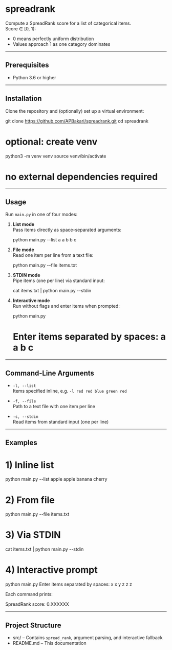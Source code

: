 # spreadrank

Compute a SpreadRank score for a list of categorical items.  
Score ∈ [0, 1):  
- 0 means perfectly uniform distribution  
- Values approach 1 as one category dominates  

---

## Prerequisites

- Python 3.6 or higher  

---

## Installation

Clone the repository and (optionally) set up a virtual environment:


git clone https://github.com/APBakari/spreadrank.git
cd spreadrank

# optional: create venv
python3 -m venv venv
source venv/bin/activate

# no external dependencies required


---

## Usage

Run `main.py` in one of four modes:

1. **List mode**  
   Pass items directly as space-separated arguments:  
   
   python main.py --list a a b b c
 

2. **File mode**  
   Read one item per line from a text file:  
   
   python main.py --file items.txt
   

3. **STDIN mode**  
   Pipe items (one per line) via standard input:  
   
   cat items.txt | python main.py --stdin


4. **Interactive mode**  
   Run without flags and enter items when prompted:  
   
   python main.py
   # Enter items separated by spaces: a a b c
   

---

## Command-Line Arguments

- `-l, --list`  
  Items specified inline, e.g. `-l red red blue green red`  

- `-f, --file`  
  Path to a text file with one item per line  

- `-s, --stdin`  
  Read items from standard input (one per line)  

---

## Examples


# 1) Inline list
python main.py --list apple apple banana cherry

# 2) From file
python main.py --file items.txt

# 3) Via STDIN
cat items.txt | python main.py --stdin

# 4) Interactive prompt
python main.py
Enter items separated by spaces: x x y z z z


Each command prints:


SpreadRank score: 0.XXXXXX


---

## Project Structure

- src/       – Contains `spread_rank`, argument parsing, and interactive fallback  
- README.md     – This documentation  

